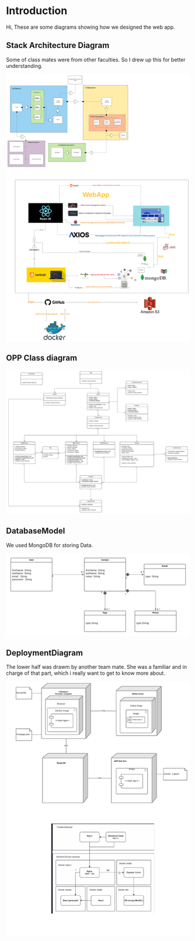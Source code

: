 # Introduction
Hi, These are some diagrams showing how we designed the web app.

## Stack Architecture Diagram
Some of class mates were from other faculties. So I drew up this for better understanding.

![alt text](stackArchitecture.png)


## OPP Class diagram
![alt text](designClass.png)


## DatabaseModel
We used MongoDB for storing Data. 

![alt text](databaseModel.png)

## DeploymentDiagram
The lower half was drawm by another team mate. She was a familiar and in charge of that part, which i really want to get to know more about.

![alt text](deploymentDiagram.png)
